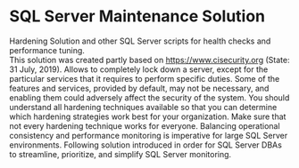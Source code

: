 # SQL Server Maintenance Solution
Hardening Solution and other SQL Server scripts for health checks and performance tuning.<br>
This solution was created partly based on https://www.cisecurity.org (State: 31 July, 2019).
Allows to completely lock down a server, except for the particular services that it requires to perform specific duties.
Some of the features and services, provided by default, may not be necessary, and enabling them could adversely affect the security of the system.
You should understand all hardening techniques available so that you can determine which hardening strategies work best for your organization. 
Make sure that not every hardening technique works for everyone.
Balancing operational consistency and performance monitoring is imperative for large SQL Server environments.
Following solution introduced in order for SQL Server DBAs to streamline, prioritize, and simplify SQL Server monitoring.
